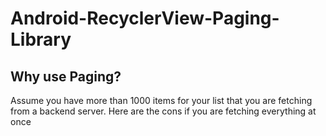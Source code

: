 # Android-RecyclerView-Paging-Library
## Why use Paging?
Assume you have more than 1000 items for your list that you are fetching from a backend server. Here are the cons if you are fetching everything at once